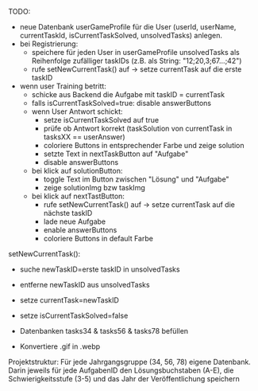 TODO:
- neue Datenbank userGameProfile für die User (userId, userName, currentTaskId, isCurrentTaskSolved, unsolvedTasks) anlegen.
- bei Registrierung:
    - speichere für jeden User in userGameProfile unsolvedTasks als Reihenfolge zufälliger taskIDs (z.B. als String: "12;20,3;67...;42")
    - rufe setNewCurrentTask() auf -> setze currentTask auf die erste taskID
- wenn user Training betritt:
    - schicke aus Backend die Aufgabe mit taskID = currentTask
    - falls isCurrentTaskSolved=true: disable answerButtons
    - wenn User Antwort schickt:
        - setze isCurrentTaskSolved auf true
        - prüfe ob Antwort korrekt (taskSolution von currentTask in tasksXX == userAnswer)
        - coloriere Buttons in entsprechender Farbe und zeige solution
        - setzte Text in nextTaskButton auf "Aufgabe"
        - disable answerButtons
    - bei klick auf solutionButton:
        - toggle Text im Button zwischen "Lösung" und "Aufgabe"
        - zeige solutionImg bzw taskImg
    - bei klick auf nextTastButton:
        - rufe setNewCurrentTask() auf -> setze currentTask auf die nächste taskID
        - lade neue Aufgabe
        - enable answerButtons
        - coloriere Buttons in default Farbe

setNewCurrentTask():
- suche newTaskID=erste taskID in unsolvedTasks
- entferne newTaskID aus unsolvedTasks
- setze currentTask=newTaskID
- setze isCurrentTaskSolved=false

- Datenbanken tasks34 & tasks56 & tasks78 befüllen
- Konvertiere .gif in .webp


Projektstruktur:
Für jede Jahrgangsgruppe (34, 56, 78) eigene Datenbank.
Darin jeweils für jede AufgabenID den Lösungsbuchstaben (A-E), die Schwierigkeitsstufe (3-5) und das Jahr der Veröffentlichung speichern
